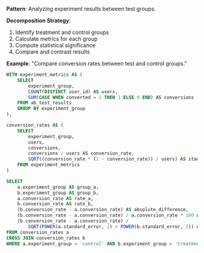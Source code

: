 **Pattern**: Analyzing experiment results between test groups.

**Decomposition Strategy**:

1. Identify treatment and control groups
2. Calculate metrics for each group
3. Compute statistical significance
4. Compare and contrast results

**Example**: "Compare conversion rates between test and control groups."

```SQL
WITH experiment_metrics AS (
    SELECT
        experiment_group,
        COUNT(DISTINCT user_id) AS users,
        SUM(CASE WHEN converted = 1 THEN 1 ELSE 0 END) AS conversions
    FROM ab_test_results
    GROUP BY experiment_group
),

conversion_rates AS (
    SELECT
        experiment_group,
        users,
        conversions,
        conversions / users AS conversion_rate,
        SQRT((conversion_rate * (1 - conversion_rate)) / users) AS standard_error
    FROM experiment_metrics
)

SELECT
    a.experiment_group AS group_a,
    b.experiment_group AS group_b,
    a.conversion_rate AS rate_a,
    b.conversion_rate AS rate_b,
    (b.conversion_rate - a.conversion_rate) AS absolute_difference,
    (b.conversion_rate - a.conversion_rate) / a.conversion_rate * 100 AS percent_difference,
    (b.conversion_rate - a.conversion_rate) /
        SQRT(POWER(a.standard_error, 2) + POWER(b.standard_error, 2)) AS z_score
FROM conversion_rates a
CROSS JOIN conversion_rates b
WHERE a.experiment_group = 'control' AND b.experiment_group = 'treatment';
```